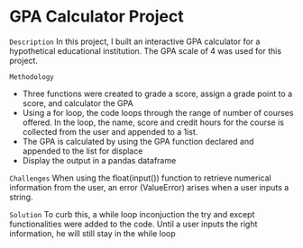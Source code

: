 # GPA Calculator Project

`Description`
In this project, I built an interactive GPA calculator for a hypothetical educational institution. The GPA scale of 4 was used for this project.

`Methodology`
- Three functions were created to grade a score, assign a grade point to a score, and calculator the GPA
- Using a for loop, the code loops through the range of number of courses offered. In the loop, the name, score and credit hours for the course is collected from the user and appended to a 1ist.
- The GPA is calculated by using the GPA function declared and appended to the list for displace
- Display the output in a pandas dataframe

`Challenges`
When using the float(input()) function to retrieve numerical information from the user, an error (ValueError) arises when a user inputs a string. 

`Solution`
To curb this, a while loop inconjuction the try and except functionalities were added to the code. Until a user inputs the right information, he will still stay in the while loop
